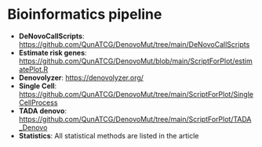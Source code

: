 # Bioinformatics pipeline
- **DeNovoCallScripts**: https://github.com/QunATCG/DenovoMut/tree/main/DeNovoCallScripts
- **Estimate risk genes**: https://github.com/QunATCG/DenovoMut/blob/main/ScriptForPlot/estimatePlot.R
- **Denovolyzer**: https://denovolyzer.org/
- **Single Cell**: https://github.com/QunATCG/DenovoMut/tree/main/ScriptForPlot/SingleCellProcess
- **TADA denovo**: https://github.com/QunATCG/DenovoMut/tree/main/ScriptForPlot/TADA_Denovo
- **Statistics**: All statistical methods are listed in the article
